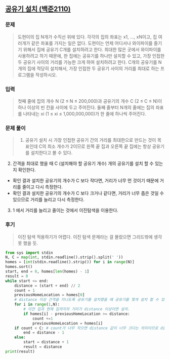 ## [공유기 설치 (백준2110)](https://www.acmicpc.net/problem/2110)
### 문제
> 도현이의 집 N개가 수직선 위에 있다. 각각의 집의 좌표는 x1, ..., xN이고, 집 여러개가 같은 좌표를 가지는 일은 없다.
도현이는 언제 어디서나 와이파이를 즐기기 위해서 집에 공유기 C개를 설치하려고 한다. 
최대한 많은 곳에서 와이파이를 사용하려고 하기 때문에, 한 집에는 공유기를 하나만 설치할 수 있고, 
가장 인접한 두 공유기 사이의 거리를 가능한 크게 하여 설치하려고 한다.
C개의 공유기를 N개의 집에 적당히 설치해서, 가장 인접한 두 공유기 사이의 거리를 최대로 하는 프로그램을 작성하시오.
### 입력
> 첫째 줄에 집의 개수 N (2 ≤ N ≤ 200,000)과 공유기의 개수 C (2 ≤ C ≤ N)이 하나 이상의 빈 칸을 사이에 두고 주어진다. 
둘째 줄부터 N개의 줄에는 집의 좌표를 나타내는 xi (1 ≤ xi ≤ 1,000,000,000)가 한 줄에 하나씩 주어진다.
### 문제 풀이
> 1. 공유기 설치 시 가장 인접한 공유기 간의 거리를 최대한으로 만드는 것이 목표인데 
C의 최소 개수가 2이므로 왼쪽 끝 집과 오른쪽 끝 집에는 항상 공유기를 설치한다고 볼 수 있다. 
2. 간격을 최대로 했을 때 C (설치해야 할 공유기 개수) 개의 공유기를 설치 할 수 있는지 확인한다.
 - 확인 결과 설치한 공유기의 개수가 C 보다 작다면, 거리가 너무 먼 것이기 때문에 거리를 줄이고 다시 측정한다.
 - 확인 결과 설치한 공유기의 개수가 C 보다 크거나 같다면, 거리가 너무 좁은 것일 수 있으므로 거리를 늘리고 다시 측정한다.
3. 1 에서 거리를 늘리고 줄이는 것에서 이진탐색을 이용한다.
### 후기
> 이진 탐색 적용하기가 어렵다. 이진 탐색 문제라는 걸 몰랐으면 그리드밖에 생각 못 했을 듯.

```python
from sys import stdin
N, C = map(int, stdin.readline().strip().split(' '))
homes = [int(stdin.readline().strip()) for i in range(N)]
homes.sort()
start, end = 0, homes[len(homes) - 1]
result = 0
while start <= end:
    distance = (start + end) // 2
    count = 1
    previousHomeLocation = homes[0]
    # distance 이상 간격을 지니도록 공유기를 설치했을 때 공유기를 몇개 설치 할 수 있는지 count한다.
    for i in range(1,N):
        # 이전 집과 현재 집까지의 거리가 distance 이상이면 설치.
        if homes[i] - previousHomeLocation >= distance:
            count +=1
            previousHomeLocation = homes[i]
    if count < C: # count가 너무 작으면 distance 값이 너무 크다는 의미이므로 distance 값을 줄인다.
        end = distance - 1
    else:
        start = distance + 1
        result = distance
print(result)
```